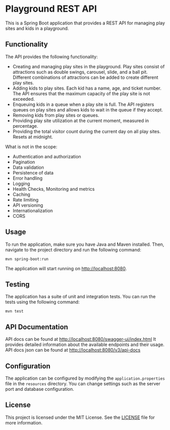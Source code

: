 # Playground REST API

This is a Spring Boot application that provides a REST API for managing play sites and kids in a playground.

## Functionality

The API provides the following functionality:

- Creating and managing play sites in the playground. Play sites consist of attractions such as double swings, carousel, slide, and a ball pit. Different combinations of attractions can be added to create different play sites.
- Adding kids to play sites. Each kid has a name, age, and ticket number. The API ensures that the maximum capacity of the play site is not exceeded.
- Enqueuing kids in a queue when a play site is full. The API registers queues on play sites and allows kids to wait in the queue if they accept.
- Removing kids from play sites or queues.
- Providing play site utilization at the current moment, measured in percentage.
- Providing the total visitor count during the current day on all play sites. Resets at midnight.

What is not in the scope:

- Authentication and authorization
- Pagination
- Data validation
- Persistence of data
- Error handling
- Logging
- Health Checks, Monitoring and metrics
- Caching
- Rate limiting
- API versioning
- Internationalization
- CORS

## Usage

To run the application, make sure you have Java and Maven installed. Then, navigate to the project directory and run the following command:

```
mvn spring-boot:run
```

The application will start running on [http://localhost:8080](http://localhost:8080).

## Testing

The application has a suite of unit and integration tests. You can run the tests using the following command:

```
mvn test
```

## API Documentation

API docs can be found at [http://localhost:8080/swagger-ui/index.html](http://localhost:8080/swagger-ui/index.html)
It provides detailed information about the available endpoints and their usage.
API docs json can be found at [http://localhost:8080/v3/api-docs](http://localhost:8080/v3/api-docs)

## Configuration

The application can be configured by modifying the `application.properties` file in the `resources` directory. You can change settings such as the server port and database configuration.

## License

This project is licensed under the MIT License. See the [LICENSE](LICENSE) file for more information.
